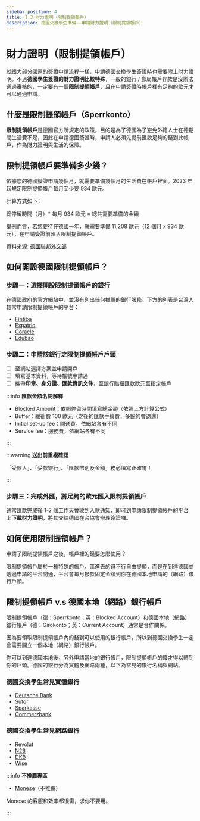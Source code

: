 ```yaml
---
sidebar_position: 4
title: 1.3 財力證明（限制提領帳戶）
description: 德國交換學生準備——申請財力證明（限制提領帳戶）
---
```


# 財力證明（限制提領帳戶）

就跟大部分國家的簽證申請流程一樣，申請德國交換學生簽證時也需要附上財力證明。不過**德國學生簽證的財力證明比較特殊**，一般的銀行 / 郵局帳戶存款是沒辦法通過審核的，一定要有一個**限制提領帳戶**，且在申請簽證時帳戶裡有足夠的歐元才可以通過申請。

## 什麼是限制提領帳戶（Sperrkonto）

**限制提領帳戶**是德國官方所規定的政策，目的是為了德國為了避免外籍人士在德期間生活費不足，因此在申請德國簽證時，申請人必須先提前匯款足夠的錢到此帳戶，作為財力證明與生活的保障。

## 限制提領帳戶要準備多少錢？

依據您的德國簽證申請幾個月，就需要準備幾個月的生活費在帳戶裡面。2023 年起規定限制提領帳戶每月至少要 934 歐元。

計算方式如下：

總停留時間（月）* 每月 934 歐元 = 總共需要準備的金額

舉例而言，若您要待在德國一年，就需要準備 11,208 歐元（12 個月 x 934 歐元），在申請簽證前匯入限制提領帳戶。

資料來源: [德國聯邦外交部](https://www.auswaertiges-amt.de/en/sperrkonto/388600)

## 如何開設德國限制提領帳戶？

### 步驟一：選擇開設限制提領帳戶的銀行

在[德國政府的官方網站](https://www.auswaertiges-amt.de/en/sperrkonto/388600)中，並沒有列出任何推薦的銀行服務。下方的列表是台灣人較常申請限制提領帳戶的平台：

- [Fintiba](https://fintiba.com/)
- [Expatrio](https://www.expatrio.com?f=hsinchuanc1)
- [Coracle](https://www.coracle.de/blocked-account)
- [Edubao](https://edubao.org/blocked-account)

### 步驟二：申請該銀行之限制提領帳戶戶頭

- [ ] 至網站選擇方案並申請開戶
- [ ] 填寫基本資料，等待帳號申請過
- [ ] 攜帶**印章、身分證、匯款資訊文件**，至銀行臨櫃匯款歐元至指定帳戶

:::info **匯款金額名詞解釋**

- Blocked Amount：依照停留時間填寫總金額（依照上方計算公式）
- Buffer：緩衝費 100 歐元（之後的匯款手續費，多餘的會退還）
- Initial set-up fee：開通費，依網站各有不同
- Service fee：服務費，依網站各有不同

:::

:::warning **送出前重複確認**

「受款人」、「受款銀行」、「匯款幣別及金額」務必填寫正確唷！

:::


### 步驟三：完成外匯，將足夠的歐元匯入限制提領帳戶

通常匯款完成後 1-2 個工作天會收到入款通知，即可到申請限制提領帳戶的平台上**下載財力證明**，將其交給德國在台協會辦理簽證囉。

## 如何使用限制提領帳戶？

申請了限制提領帳戶之後，帳戶裡的錢要怎麼使用？

限制提領帳戶屬於一種特殊的帳戶，匯進去的錢不行自由提領，而是在到達德國並透過申請的平台開通，平台會每月撥款固定金額到你在德國本地申請的（網路）銀行戶頭。

## 限制提領帳戶 v.s 德國本地（網路）銀行帳戶

限制提領帳戶（德：Sperrkonto；英：Blocked Account）和德國本地（網路）銀行帳戶（德：Girokonto；英：Current Account）通常是合作關係。

因為要領取限制提領帳戶內的錢到可以使用的銀行帳戶，所以到德國交換學生一定會需要開立一個本地（網路）銀行帳戶。

你可以到達德國本地後，另外申請當地的銀行帳戶，限制提領帳戶的錢才得以轉到你的戶頭。德國的銀行分為實體及網路兩種，以下為常見的銀行名稱與網站。

### 德國交換學生常見實體銀行
- [Deutsche Bank](https://www.deutsche-bank.de/ms/pc/current-account.html)
- [Sutor](https://www.sutorbank.de/)
- [Sparkasse](https://www.sparkasse.de/)
- [Commerzbank](https://www.commerzbank.com/)

### 德國交換學生常見網路銀行
- [Revolut](https://www.revolut.com/)
- [N26](https://n26.com/en-eu)
- [DKB](https://www.dkb.de/)
- [Wise](https://wise.com/invite/u/hsinchuanc)

:::info **不推薦專區**

- [Monese](https://monese.com/gb/en)（不推薦）

Monese 的客服和效率都很雷，求你不要用。

:::